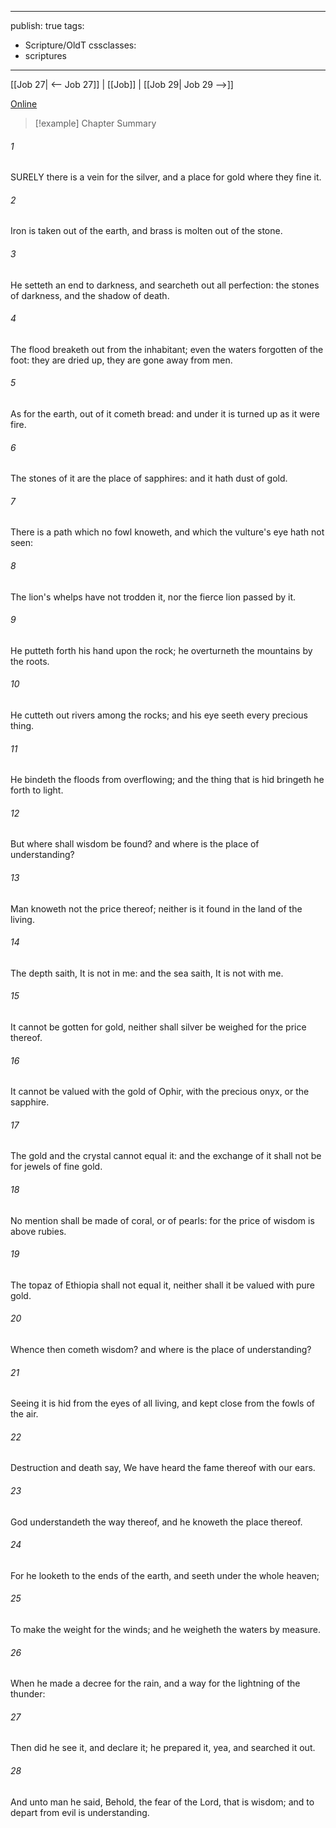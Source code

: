 

---
publish: true
tags:
  - Scripture/OldT
cssclasses:
  - scriptures
---
[[Job 27| <-- Job 27]] | [[Job]] | [[Job 29| Job 29 -->]]

[Online](https://churchofjesuschrist.org/study/scriptures/ot/job/28?lang=eng)

>[!example] Chapter Summary
>
###### 1
SURELY there is a vein for the silver, and a place for gold where they fine it.
###### 2
Iron is taken out of the earth, and brass is molten out of the stone.
###### 3
He setteth an end to darkness, and searcheth out all perfection: the stones of darkness, and the shadow of death.
###### 4
The flood breaketh out from the inhabitant; even the waters forgotten of the foot: they are dried up, they are gone away from men.
###### 5
As for the earth, out of it cometh bread: and under it is turned up as it were fire.
###### 6
The stones of it are the place of sapphires: and it hath dust of gold.
###### 7
There is a path which no fowl knoweth, and which the vulture's eye hath not seen:
###### 8
The lion's whelps have not trodden it, nor the fierce lion passed by it.
###### 9
He putteth forth his hand upon the rock; he overturneth the mountains by the roots.
###### 10
He cutteth out rivers among the rocks; and his eye seeth every precious thing.
###### 11
He bindeth the floods from overflowing; and the thing that is hid bringeth he forth to light.
###### 12
But where shall wisdom be found?  and where is the place of understanding?
###### 13
Man knoweth not the price thereof; neither is it found in the land of the living.
###### 14
The depth saith, It is not in me: and the sea saith, It is not with me.
###### 15
It cannot be gotten for gold, neither shall silver be weighed for the price thereof.
###### 16
It cannot be valued with the gold of Ophir, with the precious onyx, or the sapphire.
###### 17
The gold and the crystal cannot equal it: and the exchange of it shall not be for jewels of fine gold.
###### 18
No mention shall be made of coral, or of pearls: for the price of wisdom is above rubies.
###### 19
The topaz of Ethiopia shall not equal it, neither shall it be valued with pure gold.
###### 20
Whence then cometh wisdom?  and where is the place of understanding?
###### 21
Seeing it is hid from the eyes of all living, and kept close from the fowls of the air.
###### 22
Destruction and death say, We have heard the fame thereof with our ears.
###### 23
God understandeth the way thereof, and he knoweth the place thereof.
###### 24
For he looketh to the ends of the earth, and seeth under the whole heaven;
###### 25
To make the weight for the winds; and he weigheth the waters by measure.
###### 26
When he made a decree for the rain, and a way for the lightning of the thunder:
###### 27
Then did he see it, and declare it; he prepared it, yea, and searched it out.
###### 28
And unto man he said, Behold, the fear of the Lord, that is wisdom; and to depart from evil is understanding.



